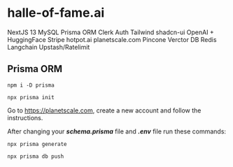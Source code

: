 # halle-of-fame.ai

NextJS 13
MySQL
Prisma ORM
Clerk Auth
Tailwind
shadcn-ui
OpenAI + HuggingFace
Stripe
hotpot.ai
planetscale.com
Pincone Verctor DB
Redis
Langchain
Upstash/Ratelimit

## Prisma ORM
```
npm i -D prisma
```

```
npx prisma init
```


Go to https://planetscale.com, create a new account and follow the instructions.

After changing your ***schema.prisma*** file and ***.env*** file run these commands:

```
npx prisma generate
```

```
npx prisma db push
```

